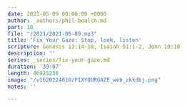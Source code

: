 ```yaml
---
date: 2021-05-09 00:00:00 +0000
author: _authors/phil-boalch.md
part: 10
file: "/2021/2021-05-09.mp3"
title: 'Fix Your Gaze: Stop, look, listen'
scripture: Genesis 13:14-18, Isaiah 51:1-2, John 10:10
description: ''
series: _series/fix-your-gaze.md
duration: '39:07'
length: 46925238
image: "/v1620224610/FIXYOURGAZE_web_zkkdbj.png"
notes: ''

---
```

